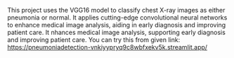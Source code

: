 This project uses the VGG16 model to classify chest X-ray images as either pneumonia or normal. It applies cutting-edge convolutional neural networks to enhance medical image analysis, aiding in early diagnosis and improving patient care. It nhances medical image analysis, supporting early diagnosis and improving patient care.
You can try this from given link:
https://pneumoniadetection-vnkiyypryq9c8wbfxekv5k.streamlit.app/
